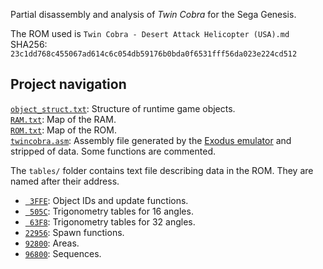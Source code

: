 Partial disassembly and analysis of *Twin Cobra* for the Sega Genesis.

The ROM used is `Twin Cobra - Desert Attack Helicopter (USA).md`\
SHA256: `23c1dd768c455067ad614c6c054db59176b0bda0f6531fff56da023e224cd512`

## Project navigation

[`object_struct.txt`](object_struct.txt): Structure of runtime game objects.\
[`RAM.txt`](RAM.txt): Map of the RAM.\
[`ROM.txt`](ROM.txt): Map of the ROM.\
[`twincobra.asm`](twincobra.asm): Assembly file generated by the [Exodus emulator](https://github.com/exodusemulator/Exodus) and stripped of data. Some functions are commented.

The `tables/` folder contains text file describing data in the ROM. They are named after their address.

- [` 3FFE`][t1]: Object IDs and update functions.
- [` 505C`][t2]: Trigonometry tables for 16 angles.
- [` 63F8`][t3]: Trigonometry tables for 32 angles.
- [`22956`][t4]: Spawn functions.
- [`92800`][t5]: Areas.
- [`96800`][t6]: Sequences.

[t1]: /tables/3FFE.txt
[t2]: /tables/505C.txt
[t3]: /tables/63F8.txt
[t4]: /tables/22956.txt
[t5]: /tables/92800.txt
[t6]: /tables/96800.txt